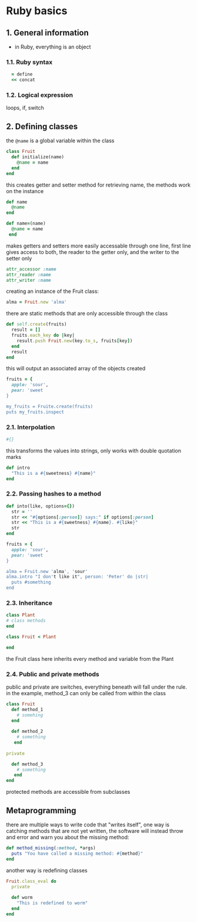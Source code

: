 # Ruby basics

## 1. General information

- in Ruby, everything is an object

### 1.1. Ruby syntax

```ruby
  = define
  << concat
```

### 1.2. Logical expression

loops, if, switch

## 2. Defining classes

the `@name` is a global variable within the class

```ruby
class Fruit
  def initialize(name)
    @name = name
  end
end
```

this creates getter and setter method for retrieving name, the methods work on the instance

```ruby
def name
  @name
end

def name=(name)
  @name = name
 end
```

makes getters and setters more easily accessable through one line, first line gives access to both, the reader to the getter only, and the writer to the setter only

```ruby
attr_accessor :name
attr_reader :name
attr_writer :name
```

creating an instance of the Fruit class:

```ruby
alma = Fruit.new 'alma'
```

there are static methods that are only accessible through the class

```ruby
def self.create(fruits)
  result = []
  fruits.each_key do |key|
    result.push Fruit.new(key.to_s, fruits[key])
  end
  result
end
```

this will output an associated array of the objects created

```ruby
fruits = {
  apple: 'sour',
  pear: 'sweet
}

my_fruits = Fruite.create(fruits)
puts my_fruits.inspect
 ```

### 2.1. Interpolation

```ruby
#{}
```

this transforms the values into strings, only works with double quotation marks

```ruby
def intro
  "This is a #{sweetness} #{name}"
end
```

### 2.2. Passing hashes to a method

```ruby
def into(like, options={})
  str = ''
  str << "#{options[:person]} says:" if options[:person]
  str << "This is a #{sweetness} #{name}. #{like}"
  str
end
```

```ruby
fruits = {
  apple: 'sour',
  pear: 'sweet
}

alma = Fruit.new 'alma', 'sour'
alma.intro "I don't like it", person: 'Peter' do |str|
  puts #something
end
```

### 2.3. Inheritance

```ruby
class Plant
# class methods
end
```

```ruby
class Fruit < Plant

end
```

the Fruit class here inherits every method and variable from the Plant

### 2.4. Public and private methods

public and private are switches, everything beneath will fall under the rule. in the example, 
method_3 can only be called from within the class

```ruby
class Fruit
  def method_1
    # somehing
  end
  
  def method_2
    # something
   end
   
private

  def method_3
    # something
   end
end
```

protected methods are accessible from subclasses

## Metaprogramming

there are multiple ways to write code that "writes itself", one way is catching methods that are not yet written, the software will instead throw and error and warn you about the missing method:

```ruby
def method_missing(:method, *args)
  puts "You have called a missing method: #{method}"
end
```

another way is redefining classes

```ruby
Fruit.class_eval do
  private
   
  def worm
    "This is redefined to worm"
  end
end
```
